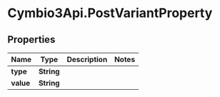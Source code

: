 # Cymbio3Api.PostVariantProperty

## Properties
Name | Type | Description | Notes
------------ | ------------- | ------------- | -------------
**type** | **String** |  | 
**value** | **String** |  | 


